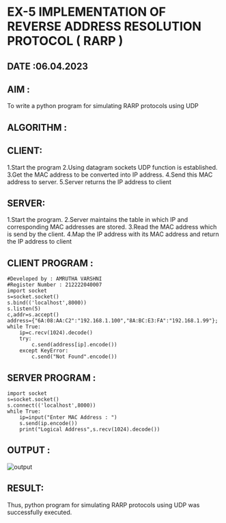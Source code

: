 # EX-5 IMPLEMENTATION OF REVERSE ADDRESS RESOLUTION PROTOCOL ( RARP )
## DATE :06.04.2023
## AIM :
To write a python program for simulating RARP protocols using UDP
## ALGORITHM :
## CLIENT:
1.Start the program
2.Using datagram sockets UDP function is established.
3.Get the MAC address to be converted into IP address.
4.Send this MAC address to server.
5.Server returns the IP address to client
## SERVER:
1.Start the program.
2.Server maintains the table in which IP and corresponding MAC addresses are stored.
3.Read the MAC address which is send by the client.
4.Map the IP address with its MAC address and return the IP address to client
## CLIENT PROGRAM :
```
#Developed by : AMRUTHA VARSHNI
#Register Number : 212222040007
import socket
s=socket.socket()
s.bind(('localhost',8000))
s.listen(5)
c,addr=s.accept()
address={"6A:08:AA:C2":"192.168.1.100","8A:BC:E3:FA":"192.168.1.99"};
while True:
    ip=c.recv(1024).decode()
    try:
        c.send(address[ip].encode())
    except KeyError:
        c.send("Not Found".encode())
```
## SERVER PROGRAM :
```
import socket
s=socket.socket()
s.connect(('localhost',8000))
while True:
    ip=input("Enter MAC Address : ")
    s.send(ip.encode())
    print("Logical Address",s.recv(1024).decode())
```
## OUTPUT :
![output](https://github.com/Amruthavarshnibs/EX-5/assets/119103704/e3e7dccd-f2a4-4b6d-9c95-06305312e937)


## RESULT:
Thus, python program for simulating RARP protocols using UDP was successfully executed.
